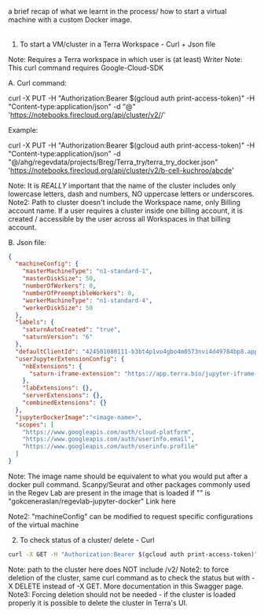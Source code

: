  a brief recap of what we learnt in the process/ how to start a virtual machine with a custom Docker image. 

######

1. To start a VM/cluster in a Terra Workspace - Curl + Json file 

Note: Requires a Terra workspace in which user is (at least) Writer
Note: This curl command requires Google-Cloud-SDK

A. Curl command: 

curl -X PUT -H "Authorization:Bearer $(gcloud auth print-access-token)" -H "Content-type:application/json" -d "@<path-to-json-file>" 'https://notebooks.firecloud.org/api/cluster/v2/<billing-account>/<random-name-including-ONLY-lowercase-letters-dash-and-numbers>' 

Example:

curl -X PUT -H "Authorization:Bearer $(gcloud auth print-access-token)" -H "Content-type:application/json" -d "@/ahg/regevdata/projects/Breg/Terra_try/terra_try_docker.json" 'https://notebooks.firecloud.org/api/cluster/v2/b-cell-kuchroo/abcde' 

Note: It is *REALLY* important that the name of the cluster includes only lowercase letters, dash and numbers, NO uppercase letters or underscores. 
Note2: Path to cluster doesn't include the Workspace name, only Billing account name. If a user requires a cluster inside one billing account, it is created / accessible by the user across all Workspaces in that billing account.

B. Json file: 

```json
{
  "machineConfig": {
    "masterMachineType": "n1-standard-1",
    "masterDiskSize": 50,
    "numberOfWorkers": 0,
    "numberOfPreemptibleWorkers": 0,
    "workerMachineType": "n1-standard-4",
    "workerDiskSize": 50
  },
  "labels": {
    "saturnAutoCreated": "true",
    "saturnVersion": "6"
  },
  "defaultClientId": "424501080111-b3bt4p1vo4gbo4m0573nvi4d49784bp8.apps.googleusercontent.com",
  "userJupyterExtensionConfig": {
    "nbExtensions": {
      "saturn-iframe-extension": "https://app.terra.bio/jupyter-iframe-extension.js"
    },
    "labExtensions": {},
    "serverExtensions": {},
    "combinedExtensions": {}
  },
  "jupyterDockerImage":"<image-name>",
  "scopes": [
    "https://www.googleapis.com/auth/cloud-platform",
    "https://www.googleapis.com/auth/userinfo.email",
    "https://www.googleapis.com/auth/userinfo.profile"
  ]
}
```

Note: The image name should be equivalent to what you would put after a docker pull command. 
Scanpy/Seurat and other packages commonly used in the Regev Lab are present in the image that is loaded if "<image-name>" is "gokceneraslan/regevlab-jupyter-docker" Link here

Note2: "machineConfig" can be modified to request specific configurations of the virtual machine 

2. To check status of a cluster/ delete - Curl 

```bash
curl -X GET -H "Authorization:Bearer $(gcloud auth print-access-token)" 'https://notebooks.firecloud.org/api/cluster/<billing-account>/<name-used-when-starting>' 
```

Note: path to the cluster here does NOT include /v2/
Note2: to force deletion of the cluster, same curl command as to check the status but with -X DELETE instead of -X GET. More documentation in this Swagger page. 
Note3: Forcing deletion should not be needed - if the cluster is loaded properly it is possible to delete the cluster in Terra's UI.

######
